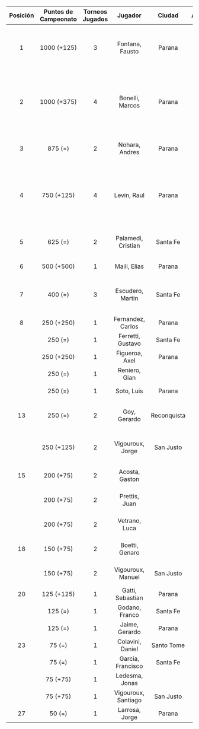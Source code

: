 |  Posición  |  Puntos de Campeonato  |  Torneos Jugados  |       Jugador       |   Ciudad    |  Afiliación  |                Puntos sumados                 |
|:----------:|:----------------------:|:-----------------:|:-------------------:|:-----------:|:------------:|:---------------------------------------------:|
|     1      |      1000 (+125)       |         3         |   Fontana, Fausto   |   Parana    |   Aspatem    |       500 (T02) + 375 (T01) + 125 (T04)       |
|     2      |      1000 (+375)       |         4         |   Bonelli, Marcos   |   Parana    |   Aspatem    | 375 (T04) + 375 (T03) + 125 (T02) + 125 (T01) |
|     3      |        875 (=)         |         2         |   Nohara, Andres    |   Parana    |              |             500 (T01) + 375 (T02)             |
|     4      |       750 (+125)       |         4         |     Levin, Raul     |   Parana    |              | 250 (T02) + 250 (T01) + 125 (T04) + 125 (T03) |
|     5      |        625 (=)         |         2         | Palamedi, Cristian  |  Santa Fe   |   Atemeli    |             500 (T03) + 125 (T02)             |
|     6      |       500 (+500)       |         1         |    Maili, Elias     |   Parana    |   Aspatem    |                   500 (T04)                   |
|     7      |        400 (=)         |         3         |  Escudero, Martin   |  Santa Fe   |   Atemeli    |        250 (T03) + 75 (T02) + 75 (T01)        |
|     8      |       250 (+250)       |         1         |  Fernandez, Carlos  |   Parana    | Tiro Federal |                   250 (T04)                   |
|            |        250 (=)         |         1         |  Ferretti, Gustavo  |  Santa Fe   |   Atemeli    |                   250 (T01)                   |
|            |       250 (+250)       |         1         |   Figueroa, Axel    |   Parana    |   Aspatem    |                   250 (T04)                   |
|            |        250 (=)         |         1         |    Reniero, Gian    |             |              |                   250 (T03)                   |
|            |        250 (=)         |         1         |     Soto, Luis      |   Parana    | Tiro Federal |                   250 (T02)                   |
|     13     |        250 (=)         |         2         |    Goy, Gerardo     | Reconquista |    ATMAR     |             125 (T02) + 125 (T01)             |
|            |       250 (+125)       |         2         |  Vigouroux, Jorge   |  San Justo  | Tiro Federal |             125 (T04) + 125 (T03)             |
|     15     |       200 (+75)        |         2         |   Acosta, Gaston    |             |              |             125 (T02) + 75 (T04)              |
|            |       200 (+75)        |         2         |    Prettis, Juan    |             |              |             125 (T01) + 75 (T04)              |
|            |       200 (+75)        |         2         |    Vetrano, Luca    |             |              |             125 (T03) + 75 (T04)              |
|     18     |       150 (+75)        |         2         |   Boetti, Genaro    |             |              |              75 (T04) + 75 (T03)              |
|            |       150 (+75)        |         2         |  Vigouroux, Manuel  |  San Justo  | Tiro Federal |              75 (T04) + 75 (T03)              |
|     20     |       125 (+125)       |         1         |  Gatti, Sebastian   |   Parana    |              |                   125 (T04)                   |
|            |        125 (=)         |         1         |   Godano, Franco    |  Santa Fe   |   ATEMELI    |                   125 (T01)                   |
|            |        125 (=)         |         1         |   Jaime, Gerardo    |   Parana    |   Aspatem    |                   125 (T03)                   |
|     23     |         75 (=)         |         1         |  Colavini, Daniel   | Santo Tome  |   Atemeli    |                   75 (T03)                    |
|            |         75 (=)         |         1         |  Garcia, Francisco  |  Santa Fe   |   Atemeli    |                   75 (T03)                    |
|            |        75 (+75)        |         1         |   Ledesma, Jonas    |             |              |                   75 (T04)                    |
|            |        75 (+75)        |         1         | Vigouroux, Santiago |  San Justo  | Tiro Federal |                   75 (T04)                    |
|     27     |         50 (=)         |         1         |   Larrosa, Jorge    |   Parana    | Tiro Federal |                   50 (T01)                    |